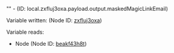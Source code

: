 "" - (ID: local.zxfluj3oxa.payload.output.maskedMagicLinkEmail)

Variable written:
 (Node ID: [zxfluj3oxa](../nodes/zxfluj3oxa.md))

Variable reads:
* Node (Node ID: [beakf43h8t](../nodes/beakf43h8t.md))
